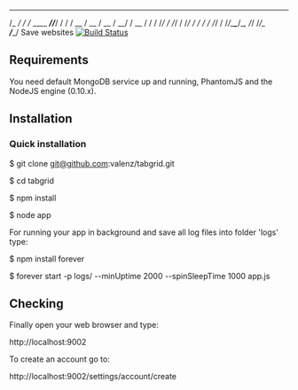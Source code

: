   ______    __              __    __
 /_  __/_  / /_  ____  ____/_/___/ /
  / / __ \/ __ \/ __ \/ __/ / __  /
 / / /_/ / /_/ / /_/ / / / / /_/ /
/_/\_____\____/\__, /_/ /_/\_____\
              /____/ Save websites
[![Build Status](https://travis-ci.org/valenz/tabgrid.svg?branch=master)](https://travis-ci.org/valenz/tabgrid)


## Requirements
You need default MongoDB service up and running, PhantomJS and the NodeJS engine (0.10.x).


## Installation
### Quick installation
  $ git clone git@github.com:valenz/tabgrid.git

  $ cd tabgrid

  $ npm install

  $ node app

For running your app in background and save all log files into folder 'logs' type:

  $ npm install forever

  $ forever start -p logs/ --minUptime 2000 --spinSleepTime 1000 app.js


## Checking
Finally open your web browser and type:

  http://localhost:9002

To create an account go to:

  http://localhost:9002/settings/account/create
